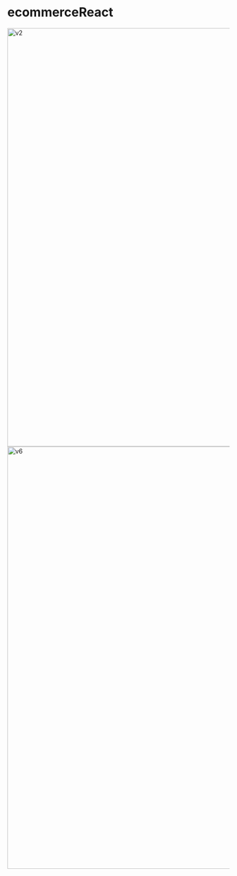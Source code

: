 # ecommerceReact
<img width="946" alt="v2" src="https://user-images.githubusercontent.com/73831063/179601583-27f4036d-ec48-447f-aca0-481bedd29235.png">
<img width="955" alt="v6" src="https://user-images.githubusercontent.com/73831063/179602445-723ea25e-a281-4d1e-9c85-4d74dbfe4941.png">
